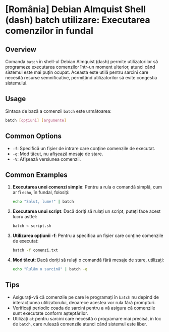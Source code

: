 # [România] Debian Almquist Shell (dash) batch utilizare: Executarea comenzilor în fundal

## Overview
Comanda `batch` în shell-ul Debian Almquist (dash) permite utilizatorilor să programeze executarea comenzilor într-un moment ulterior, atunci când sistemul este mai puțin ocupat. Aceasta este utilă pentru sarcini care necesită resurse semnificative, permițând utilizatorilor să evite congestia sistemului.

## Usage
Sintaxa de bază a comenzii `batch` este următoarea:

```bash
batch [opțiuni] [argumente]
```

## Common Options
- `-f`: Specifică un fișier de intrare care conține comenzile de executat.
- `-q`: Mod tăcut, nu afișează mesaje de stare.
- `-V`: Afișează versiunea comenzii.

## Common Examples
1. **Executarea unei comenzi simple**:
   Pentru a rula o comandă simplă, cum ar fi `echo`, în fundal, folosiți:
   ```bash
   echo "Salut, lume!" | batch
   ```

2. **Executarea unui script**:
   Dacă doriți să rulați un script, puteți face acest lucru astfel:
   ```bash
   batch < script.sh
   ```

3. **Utilizarea opțiunii -f**:
   Pentru a specifica un fișier care conține comenzile de executat:
   ```bash
   batch -f comenzi.txt
   ```

4. **Mod tăcut**:
   Dacă doriți să rulați o comandă fără mesaje de stare, utilizați:
   ```bash
   echo "Rulăm o sarcină" | batch -q
   ```

## Tips
- Asigurați-vă că comenzile pe care le programați în `batch` nu depind de interacțiunea utilizatorului, deoarece acestea vor rula fără prompturi.
- Verificați periodic coada de sarcini pentru a vă asigura că comenzile sunt executate conform așteptărilor.
- Utilizați `at` pentru sarcini care necesită o programare mai precisă, în loc de `batch`, care rulează comenzile atunci când sistemul este liber.